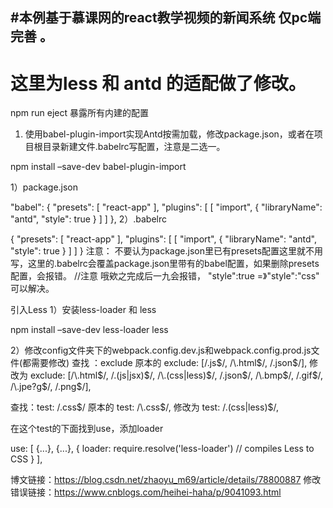 #本例基于慕课网的react教学视频的新闻系统 仅pc端完善 。
------------------------------------------------------
# 这里为less 和 antd 的适配做了修改。
 npm run eject 暴露所有内建的配置
1. 使用babel-plugin-import实现Antd按需加载，修改package.json，或者在项目根目录新建文件.babelrc写配置，注意是二选一。

npm install –save-dev babel-plugin-import

1）package.json

"babel": {
    "presets": [
      "react-app"
    ],
    "plugins": [
      [
        "import",
        {
          "libraryName": "antd",
          "style": true
        }
      ]
    ]
  },
2）.babelrc

{
   "presets": [
      "react-app"
    ],
    "plugins": [
      [
        "import",
        {
          "libraryName": "antd",
          "style": true
        }
      ]
    ]
}
注意： 不要认为package.json里已有presets配置这里就不用写，这里的.babelrc会覆盖package.json里带有的babel配置，如果删除presets配置，会报错。
//注意 哦欸之完成后一九会报错， "style":true =》"style":"css" 可以解决。

引入Less
1）安装less-loader 和 less

npm install –save-dev less-loader less

2）修改config文件夹下的webpack.config.dev.js和webpack.config.prod.js文件(都需要修改)
查找 ：exclude
原本的 exclude: [/\.js$/, /\.html$/, /\.json$/],
修改为 exclude: [/\.html$/, /\.(js|jsx)$/, /\.(css|less)$/, /\.json$/, /\.bmp$/, /\.gif$/, /\.jpe?g$/, /\.png$/],

查找：test: /.css$/
原本的 test: /\.css$/,
修改为 test: /\.(css|less)$/,

在这个test的下面找到use，添加loader

  use: [
    {...},
    {...},
    {
      loader: require.resolve('less-loader') // compiles Less to CSS
    }
  ],

  博文链接：https://blog.csdn.net/zhaoyu_m69/article/details/78800887
  修改错误链接：https://www.cnblogs.com/heihei-haha/p/9041093.html
